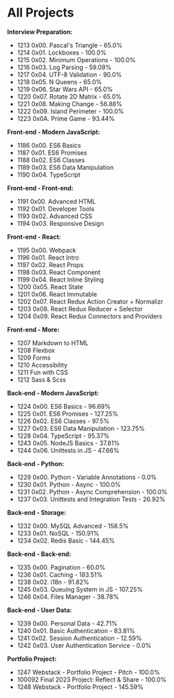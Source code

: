 # All Projects

**Interview Preparation:**
- 1213 0x00. Pascal's Triangle - 65.0%
- 1214 0x01. Lockboxes - 100.0%
- 1215 0x02. Minimum Operations - 100.0%
- 1216 0x03. Log Parsing - 59.09%
- 1217 0x04. UTF-8 Validation - 90.0%
- 1218 0x05. N Queens - 65.0%
- 1219 0x06. Star Wars API - 65.0%
- 1220 0x07. Rotate 2D Matrix - 65.0%
- 1221 0x08. Making Change - 56.88%
- 1222 0x09. Island Perimeter - 100.0%
- 1223 0x0A. Prime Game - 93.44%

**Front-end - Modern JavaScript:**
- 1186 0x00. ES6 Basics
- 1187 0x01. ES6 Promises
- 1188 0x02. ES6 Classes
- 1189 0x03. ES6 Data Manipulation
- 1190 0x04. TypeScript

**Front-end - Front-end:**
- 1191 0x00. Advanced HTML
- 1192 0x01. Developer Tools
- 1193 0x02. Advanced CSS
- 1194 0x03. Responsive Design

**Front-end - React:**
- 1195 0x00. Webpack
- 1196 0x01. React Intro
- 1197 0x02. React Props
- 1198 0x03. React Component
- 1199 0x04. React Inline Styling
- 1200 0x05. React State
- 1201 0x06. React Immutable
- 1202 0x07. React Redux Action Creator + Normalizr
- 1203 0x08. React Redux Reducer + Selector
- 1204 0x09. React Redux Connectors and Providers

**Front-end - More:**
- 1207 Markdown to HTML
- 1208 Flexbox
- 1209 Forms
- 1210 Accessibility
- 1211 Fun with CSS
- 1212 Sass & Scss

**Back-end - Modern JavaScript:**
- 1224 0x00. ES6 Basics - 96.69%
- 1225 0x01. ES6 Promises - 127.25%
- 1226 0x02. ES6 Classes - 97.5%
- 1227 0x03. ES6 Data Manipulation - 123.75%
- 1228 0x04. TypeScript - 95.37%
- 1243 0x05. NodeJS Basics - 37.81%
- 1244 0x06. Unittests in JS - 47.66%

**Back-end - Python:**
- 1229 0x00. Python - Variable Annotations - 0.0%
- 1230 0x01. Python - Async - 100.0%
- 1231 0x02. Python - Async Comprehension - 100.0%
- 1237 0x03. Unittests and Integration Tests - 26.92%

**Back-end - Storage:**
- 1232 0x00. MySQL Advanced - 158.5%
- 1233 0x01. NoSQL - 150.91%
- 1234 0x02. Redis Basic - 144.45%

**Back-end - Back-end:**
- 1235 0x00. Pagination - 60.0%
- 1236 0x01. Caching - 183.51%
- 1238 0x02. i18n - 91.82%
- 1245 0x03. Queuing System in JS - 107.25%
- 1246 0x04. Files Manager - 38.78%

**Back-end - User Data:**
- 1239 0x00. Personal Data - 42.71%
- 1240 0x01. Basic Authentication - 83.81%
- 1241 0x02. Session Authentication - 12.59%
- 1242 0x03. User Authentication Service - 0.0%

**Portfolio Project:**
- 1247 Webstack - Portfolio Project - Pitch - 100.0%
- 100092 Final 2023 Project: Reflect & Share - 100.0%
- 1248 Webstack - Portfolio Project - 145.59%
